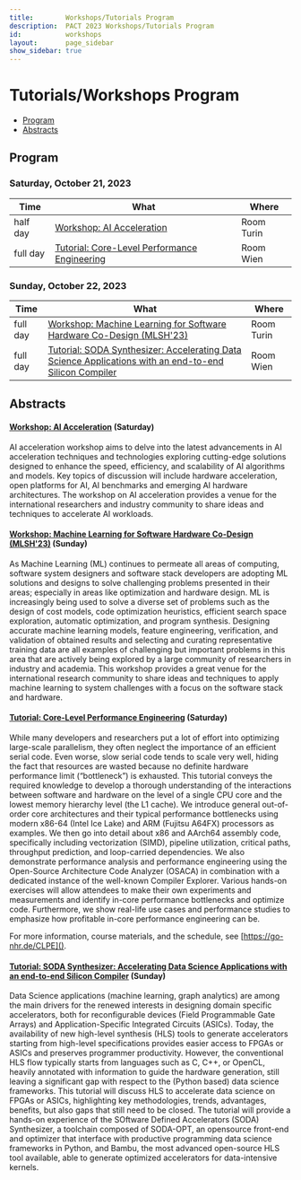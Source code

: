 ```yaml
---
title:        Workshops/Tutorials Program
description:  PACT 2023 Workshops/Tutorials Program
id:           workshops
layout:       page_sidebar
show_sidebar: true
---
```


# Tutorials/Workshops Program

* [Program](#program)
* [Abstracts](#abstracts)

## Program

### Saturday, October 21, 2023

<table class="table table-striped">
	<thead>
		<th>
			Time
		</th>
		<th>
			What
		</th>
		<th>
			Where
		</th>
	</thead>
	<tr>
		<td>
			half day
		</td>
		<td>
			<a href="/images/PACT2023_AI_Workshop_Agenda.pdf">
				Workshop: AI Acceleration
			</a>
		</td>
		<td>
			Room Turin
		</td>
	</tr>
	<tr>
		<td>
			full day
		</td>
		<td>
			<a href="https://go-nhr.de/CLPE">
				Tutorial: Core-Level Performance Engineering
			</a>
		</td>
		<td>
			Room Wien
		</td>
	</tr>
</table>

### Sunday, October 22, 2023

<table class="table table-striped">
	<thead>
		<th>
			Time
		</th>
		<th>
			What
		</th>
		<th>
			Where
		</th>
	</thead>
	<tr>
		<td>
			full day
		</td>
		<td>
			<a href="https://groups.csail.mit.edu/commit/mlsh/">
				Workshop: Machine Learning for Software Hardware Co-Design (MLSH'23)
			</a>
		</td>
		<td>
			Room Turin
		</td>
	</tr>
	<tr>
		<td>
			full day
		</td>
		<td>
			<a href="https://hpc.pnl.gov/SODA/tutorials/2023/PACT.html">Tutorial: SODA Synthesizer: Accelerating Data Science Applications with an end-to-end Silicon Compiler</a>
		</td>
		<td>
			Room Wien
		</td>
	</tr>
</table>

## Abstracts

#### [Workshop: AI Acceleration](/images/PACT2023_AI_Workshop_Agenda.pdf) (Saturday)

AI acceleration workshop aims to delve into the latest advancements in AI acceleration techniques and technologies
exploring cutting-edge solutions designed to enhance the speed, efficiency, and scalability of AI algorithms and
models. Key topics of discussion will include hardware acceleration, open platforms for AI, AI benchmarks and
emerging AI hardware architectures. The workshop on AI acceleration provides a venue for the international
researchers and industry community to share ideas and techniques to accelerate AI workloads.


#### [Workshop: Machine Learning for Software Hardware Co-Design (MLSH'23)](https://groups.csail.mit.edu/commit/mlsh) (Sunday)

As Machine Learning (ML) continues to permeate all areas of computing, software system designers and software stack developers are adopting ML solutions and designs to solve challenging problems presented in their areas; especially in areas like optimization and hardware design. ML is increasingly being used to solve a diverse set of problems such as the design of cost models, code optimization heuristics, efficient search space exploration, automatic optimization, and program synthesis. Designing accurate machine learning models, feature engineering, verification, and validation of obtained results and selecting and curating representative training data are all examples of challenging but important problems in this area that are actively being explored by a large community of researchers in industry and academia. This workshop provides a great venue for the international research community to share ideas and techniques to apply machine learning to system challenges with a focus on the software stack and hardware. 


#### [Tutorial: Core-Level Performance Engineering](https://go-nhr.de/CLPE) (Saturday)

While many developers and researchers put a lot of effort into optimizing large-scale parallelism, they often neglect the importance of an efficient serial code. Even worse, slow serial code tends to scale very well, hiding the fact that resources are wasted because no definite hardware performance limit (“bottleneck”) is exhausted. This tutorial conveys the required knowledge to develop a thorough understanding of the interactions between software and hardware on the level of a single CPU core and the lowest memory hierarchy level (the L1 cache). We introduce general out-of-order core architectures and their typical performance bottlenecks using modern x86-64 (Intel Ice Lake) and ARM (Fujitsu A64FX) processors as examples. We then go into detail about x86 and AArch64 assembly code, specifically including vectorization (SIMD), pipeline utilization, critical paths, throughput prediction, and loop-carried dependencies. We also demonstrate performance analysis and performance engineering using the Open-Source Architecture Code Analyzer (OSACA) in combination with a dedicated instance of the well-known Compiler Explorer. Various hands-on exercises will allow attendees to make their own experiments and measurements and identify in-core performance bottlenecks and optimize code. Furthermore, we show real-life use cases and performance studies to emphasize how profitable in-core performance engineering can be.

For more information, course materials, and the schedule, see [https://go-nhr.de/CLPE]().


#### [Tutorial: SODA Synthesizer: Accelerating Data Science Applications with an end-to-end Silicon Compiler](https://hpc.pnl.gov/SODA/tutorials/2023/PACT.html) (Sunday)

Data Science applications (machine learning, graph analytics) are among the main drivers for the renewed interests in designing domain specific accelerators, both for reconfigurable devices (Field Programmable Gate Arrays) and Application-Specific Integrated Circuits (ASICs).
Today, the availability of new high-level synthesis (HLS) tools to generate accelerators starting from high-level specifications provides easier access to FPGAs or ASICs and preserves programmer productivity. However, the conventional HLS flow typically starts from languages such as C, C++, or OpenCL, heavily annotated with information to guide the hardware generation, still leaving a significant gap with respect to the (Python based) data science frameworks.
This tutorial will discuss HLS to accelerate data science on FPGAs or ASICs, highlighting key methodologies, trends, advantages, benefits, but also gaps that still need to be closed.
The tutorial will provide a hands-on experience of the SOftware Defined Accelerators (SODA) Synthesizer, a toolchain composed of SODA-OPT, an opensource front-end and optimizer that interface with productive programming data science frameworks in Python, and Bambu, the most advanced open-source HLS tool available, able to generate optimized accelerators for data-intensive kernels.
